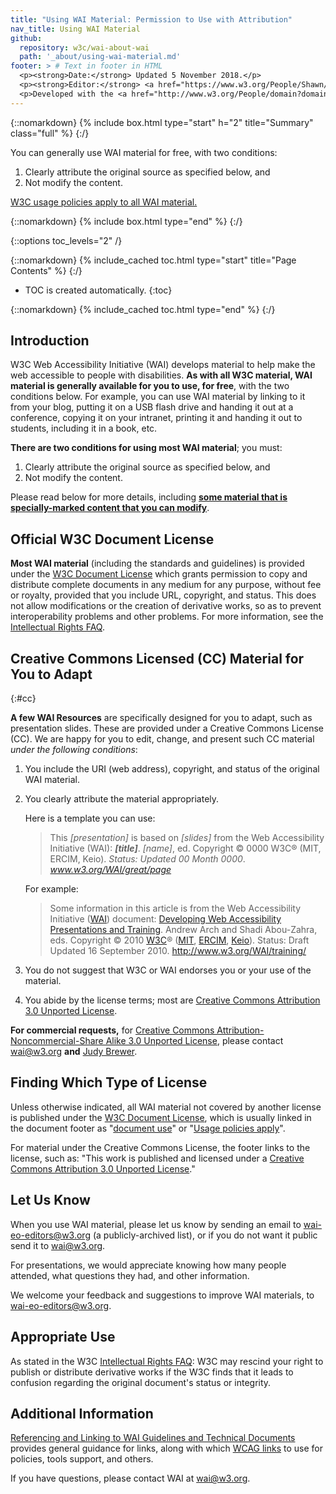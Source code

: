 ```yaml
---
title: "Using WAI Material: Permission to Use with Attribution"
nav_title: Using WAI Material
github:
  repository: w3c/wai-about-wai
  path: '_about/using-wai-material.md'
footer: > # Text in footer in HTML
  <p><strong>Date:</strong> Updated 5 November 2018.</p>
  <p><strong>Editor:</strong> <a href="https://www.w3.org/People/Shawn/">Shawn Lawton Henry</a>.</p>
  <p>Developed with the <a href="http://www.w3.org/People/domain?domain=Web+Accessibility+Initiative">WAI staff</a> and <a href="https://www.w3.org/People/functions/comm">W3C Communications staff</a>..</p>
---
```


{::nomarkdown}
{% include box.html type="start" h="2" title="Summary" class="full" %}
{:/}

You can generally use WAI material for free, with two conditions:
1.  Clearly attribute the original source as specified below, and
2.  Not modify the content.

[W3C usage policies apply to all WAI material.](https://www.w3.org/Consortium/Legal/ipr-notice)

{::nomarkdown}
{% include box.html type="end" %}
{:/}


{::options toc_levels="2" /}

{::nomarkdown}
{% include_cached toc.html type="start" title="Page Contents" %}
{:/}

-   TOC is created automatically.
{:toc}

{::nomarkdown}
{% include_cached toc.html type="end" %}
{:/}


## Introduction

W3C Web Accessibility Initiative (WAI) develops material to help make the web accessible to people with disabilities. **As with all W3C material, WAI material is generally available for you to use, for free**, with the two conditions below. For example, you can use WAI material by linking to it from your blog, putting it on a USB flash drive and handing it out at a conference, copying it on your intranet, printing it and handing it out to students, including it in a book, etc.

**There are two conditions for using most WAI material**; you must:

1.  Clearly attribute the original source as specified below, and
2.  Not modify the content.

Please read below for more details, including [**some material that is specially-marked content that you can modify**](#cc).

## Official W3C Document License

**Most WAI material** (including the standards and guidelines) is provided under the [W3C Document License](http://www.w3.org/Consortium/Legal/2002/copyright-documents-20021231) which grants permission to copy and distribute complete documents in any medium for any purpose, without fee or royalty, provided that you include URL, copyright, and status. This does not allow modifications or the creation of derivative works, so as to prevent interoperability problems and other problems. For more information, see the [Intellectual Rights FAQ](http://www.w3.org/Consortium/Legal/IPR-FAQ-20000620).

## Creative Commons Licensed (CC) Material for You to Adapt
{:#cc}

**A few WAI Resources** are specifically designed for you to adapt, such as presentation slides. These are provided under a Creative Commons License (CC). We are happy for you to edit, change, and present such CC material *under the following conditions*:

1.  You include the URI (web address), copyright, and status of the original WAI material.
2.  You clearly attribute the material appropriately.<br>
    
    Here is a template you can use:<br>

    > This *\[presentation\]* is based on *\[slides\]* from the Web
    > Accessibility Initiative (WAI): ***\[title\]***. *\[name\]*, ed.
    > Copyright © 0000 W3C® (MIT, ERCIM, Keio). *Status: Updated 00
    > Month 0000*. *www.w3.org/WAI/great/page*

    For example:

    > Some information in this article is from the Web Accessibility
    > Initiative ([WAI](http://www.w3.org/WAI/)) document: [Developing
    > Web Accessibility Presentations and
    > Training](http://www.w3.org/WAI/training/). Andrew Arch and Shadi
    > Abou-Zahra, eds. Copyright © 2010 [W3C](http://www.w3.org/)®
    > ([MIT](http://www.csail.mit.edu/), [ERCIM](http://www.ercim.eu/),
    > [Keio](http://www.keio.ac.jp/)). Status: Draft Updated 16
    > September 2010. <http://www.w3.org/WAI/training/>

3.  You do not suggest that W3C or WAI endorses you or your use of the material.
4.  You abide by the license terms; most are [Creative Commons Attribution 3.0 Unported License](http://creativecommons.org/licenses/by/3.0/).

**For commercial requests,** for [Creative Commons Attribution-Noncommercial-Share Alike 3.0 Unported License](http://creativecommons.org/licenses/by-nc-sa/3.0/), please contact <wai@w3.org> **and** [Judy Brewer](http://www.w3.org/People/Brewer/).

## Finding Which Type of License

Unless otherwise indicated, all WAI material not covered by another license is published under the [W3C Document License](http://www.w3.org/Consortium/Legal/2002/copyright-documents-20021231), which is usually linked in the document footer as "[document use](http://www.w3.org/Consortium/Legal/2002/copyright-documents-20021231)" or "[Usage policies apply](http://www.w3.org/Consortium/Legal/2002/ipr-notice-20021231)".

For material under the Creative Commons License, the footer links to the license, such as: "This work is published and licensed under a [Creative Commons Attribution 3.0 Unported License](http://creativecommons.org/licenses/by/3.0/)."

## Let Us Know

When you use WAI material, please let us know by sending an email to <wai-eo-editors@w3.org> (a publicly-archived list), or if you do not want it public send it to <wai@w3.org>.

For presentations, we would appreciate knowing how many people attended, what questions they had, and other information.

We welcome your feedback and suggestions to improve WAI materials, to <wai-eo-editors@w3.org>.

## Appropriate Use

As stated in the W3C [Intellectual Rights FAQ](http://www.w3.org/Consortium/Legal/IPR-FAQ-20000620#annotate): W3C may rescind your right to publish or distribute derivative works if the W3C finds that it leads to confusion regarding the original document's status or integrity.

## Additional Information

[Referencing and Linking to WAI Guidelines and Technical Documents](http://www.w3.org/WAI/intro/linking.html) provides general guidance for links, along with which [WCAG links](http://www.w3.org/WAI/intro/linking.html#wcag) to use for policies, tools support, and others.

If you have questions, please contact WAI at <wai@w3.org>.

